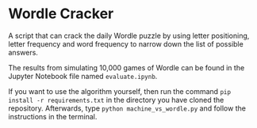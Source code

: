 # Wordle Cracker

A script that can crack the daily Wordle puzzle by using letter positioning, letter frequency and word frequency to narrow down the list of possible answers.

The results from simulating 10,000 games of Wordle can be found in the Jupyter Notebook file named `evaluate.ipynb`. 

If you want to use the algorithm yourself, then run the command `pip install -r requirements.txt` in the directory you have cloned the repository. Afterwards, type `python machine_vs_wordle.py` and follow the instructions in the terminal.